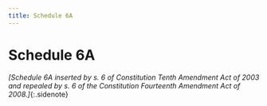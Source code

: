 ```yaml
---
title: Schedule 6A
---
```


# Schedule 6A

*[Schedule 6A inserted by s. 6 of Constitution Tenth Amendment Act of 2003 and repealed by s. 6 of the Constitution Fourteenth Amendment Act of 2008.]*{:.sidenote}

